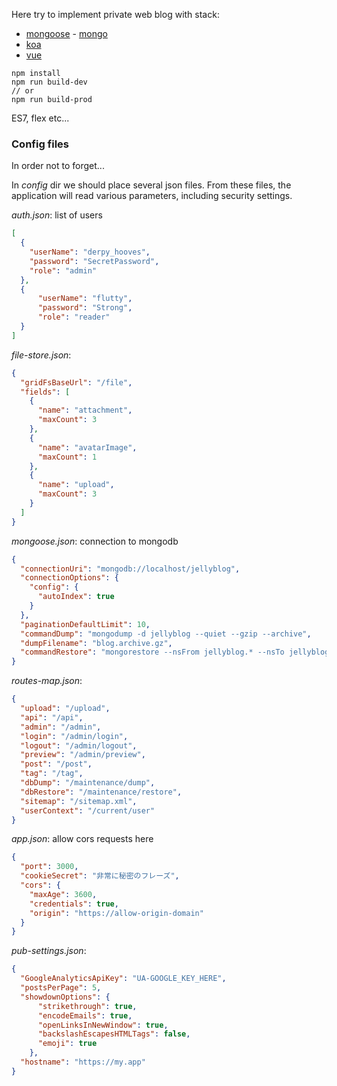 Here try to implement private web blog with stack:
 * [mongoose](https://mongoosejs.com/) - [mongo](https://www.mongodb.com/)
 * [koa](https://koajs.com/)
 * [vue](https://vuejs.org/)

```
npm install
npm run build-dev
// or
npm run build-prod
```

ES7, flex etc...

### Config files
In order not to forget...

In _config_ dir we should place several json files. From these files,
the application will read various parameters, including security settings.

_auth.json_: list of users

```json
[
  {
    "userName": "derpy_hooves",
    "password": "SecretPassword",
    "role": "admin"
  },
  {
      "userName": "flutty",
      "password": "Strong",
      "role": "reader"
  }
]
```

_file-store.json_:

```json
{
  "gridFsBaseUrl": "/file",
  "fields": [
    {
      "name": "attachment",
      "maxCount": 3
    },
    {
      "name": "avatarImage",
      "maxCount": 1
    },
    {
      "name": "upload",
      "maxCount": 3
    }
  ]
}
```

_mongoose.json_: connection to mongodb

```json
{
  "connectionUri": "mongodb://localhost/jellyblog",
  "connectionOptions": {
    "config": {
      "autoIndex": true
    }
  },
  "paginationDefaultLimit": 10,
  "commandDump": "mongodump -d jellyblog --quiet --gzip --archive",
  "dumpFilename": "blog.archive.gz",
  "commandRestore": "mongorestore --nsFrom jellyblog.* --nsTo jellyblog-check-restore.* --gzip"
}
```

_routes-map.json_:

```json
{
  "upload": "/upload",
  "api": "/api",
  "admin": "/admin",
  "login": "/admin/login",
  "logout": "/admin/logout",
  "preview": "/admin/preview",
  "post": "/post",
  "tag": "/tag",
  "dbDump": "/maintenance/dump",
  "dbRestore": "/maintenance/restore",
  "sitemap": "/sitemap.xml",
  "userContext": "/current/user"
}
```

_app.json_:
allow cors requests here
```json
{
  "port": 3000,
  "cookieSecret": "非常に秘密のフレーズ",
  "cors": {
    "maxAge": 3600,
    "credentials": true,
    "origin": "https://allow-origin-domain"
  }
}
```

_pub-settings.json_:
```json
{
  "GoogleAnalyticsApiKey": "UA-GOOGLE_KEY_HERE",
  "postsPerPage": 5,
  "showdownOptions": {
      "strikethrough": true,
      "encodeEmails": true,
      "openLinksInNewWindow": true,
      "backslashEscapesHTMLTags": false,
      "emoji": true
    },
  "hostname": "https://my.app"
}
```
